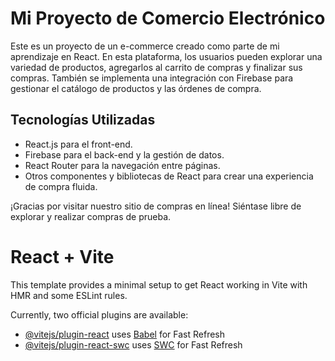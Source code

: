 # Mi Proyecto de Comercio Electrónico

Este es un proyecto de un e-commerce creado como parte de mi aprendizaje en React. En esta plataforma, los usuarios pueden explorar una variedad de productos, agregarlos al carrito de compras y finalizar sus compras. También se implementa una integración con Firebase para gestionar el catálogo de productos y las órdenes de compra.

## Tecnologías Utilizadas

- React.js para el front-end.
- Firebase para el back-end y la gestión de datos.
- React Router para la navegación entre páginas.
- Otros componentes y bibliotecas de React para crear una experiencia de compra fluida.

¡Gracias por visitar nuestro sitio de compras en línea! Siéntase libre de explorar y realizar compras de prueba.


# React + Vite

This template provides a minimal setup to get React working in Vite with HMR and some ESLint rules.

Currently, two official plugins are available:

- [@vitejs/plugin-react](https://github.com/vitejs/vite-plugin-react/blob/main/packages/plugin-react/README.md) uses [Babel](https://babeljs.io/) for Fast Refresh
- [@vitejs/plugin-react-swc](https://github.com/vitejs/vite-plugin-react-swc) uses [SWC](https://swc.rs/) for Fast Refresh
